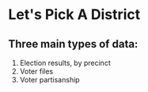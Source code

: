 # Let's Pick A District

## Three main types of data:

1. Election results, by precinct
2. Voter files
3. Voter partisanship
